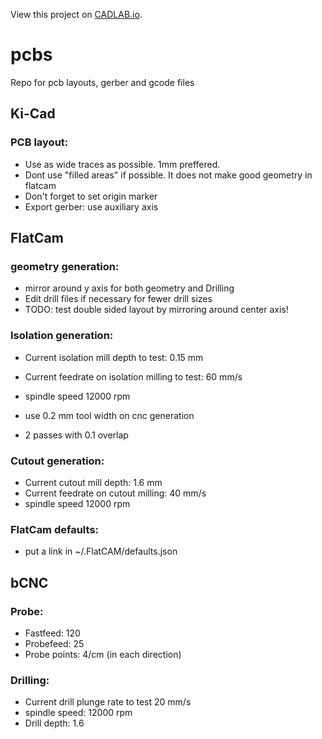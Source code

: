 View this project on [CADLAB.io](https://cadlab.io/project/1457). 

# pcbs
Repo for pcb layouts, gerber and gcode files


## Ki-Cad

### PCB layout:
* Use as wide traces as possible. 1mm preffered.
* Dont use "filled areas" if possible. It does not make good geometry in flatcam
* Don't forget to set origin marker
* Export gerber: use auxiliary axis


## FlatCam

### geometry generation:
* mirror around y axis for both geometry and Drilling
* Edit drill files if necessary for fewer drill sizes
* TODO: test double sided layout by mirroring around center axis!

### Isolation generation:
* Current isolation mill depth to test: 0.15 mm
* Current feedrate on isolation milling to test: 60 mm/s
* spindle speed 12000 rpm

* use 0.2 mm tool width on cnc generation
* 2 passes with 0.1 overlap

### Cutout generation:
* Current cutout mill depth: 1.6 mm
* Current feedrate on cutout milling: 40 mm/s
* spindle speed 12000 rpm

### FlatCam defaults:
* put a link in ~/.FlatCAM/defaults.json

## bCNC

### Probe:
* Fastfeed: 120
* Probefeed: 25
* Probe points: 4/cm (in each direction)

### Drilling:
* Current drill plunge rate to test 20 mm/s
* spindle speed: 12000 rpm
* Drill depth: 1.6


